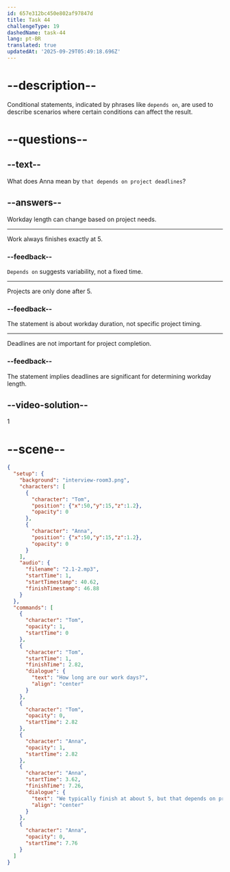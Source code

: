 ```yaml
---
id: 657e312bc450e802af97847d
title: Task 44
challengeType: 19
dashedName: task-44
lang: pt-BR
translated: true
updatedAt: '2025-09-29T05:49:18.696Z'
---
```


<!-- (audio) Tom: How long are our workdays?

Anna: We typically finish at about 5, but that depends on project deadlines. -->

# --description--

Conditional statements, indicated by phrases like `depends on`, are used to describe scenarios where certain conditions can affect the result.

# --questions--

## --text--

What does Anna mean by `that depends on project deadlines`?

## --answers--

Workday length can change based on project needs.

---

Work always finishes exactly at 5.

### --feedback--

`Depends on` suggests variability, not a fixed time.

---

Projects are only done after 5.

### --feedback--

The statement is about workday duration, not specific project timing.

---

Deadlines are not important for project completion.

### --feedback--

The statement implies deadlines are significant for determining workday length.

## --video-solution--

1

# --scene--

```json
{
  "setup": {
    "background": "interview-room3.png",
    "characters": [
      {
        "character": "Tom",
        "position": {"x":50,"y":15,"z":1.2},
        "opacity": 0
      },
      {
        "character": "Anna",
        "position": {"x":50,"y":15,"z":1.2},
        "opacity": 0
      }
    ],
    "audio": {
      "filename": "2.1-2.mp3",
      "startTime": 1,
      "startTimestamp": 40.62,
      "finishTimestamp": 46.88
    }
  },
  "commands": [
    {
      "character": "Tom",
      "opacity": 1,
      "startTime": 0
    },
    {
      "character": "Tom",
      "startTime": 1,
      "finishTime": 2.82,
      "dialogue": {
        "text": "How long are our work days?",
        "align": "center"
      }
    },
    {
      "character": "Tom",
      "opacity": 0,
      "startTime": 2.82
    },
    {
      "character": "Anna",
      "opacity": 1,
      "startTime": 2.82
    },
    {
      "character": "Anna",
      "startTime": 3.62,
      "finishTime": 7.26,
      "dialogue": {
        "text": "We typically finish at about 5, but that depends on project deadlines.",
        "align": "center"
      }
    },
    {
      "character": "Anna",
      "opacity": 0,
      "startTime": 7.76
    }
  ]
}
```
